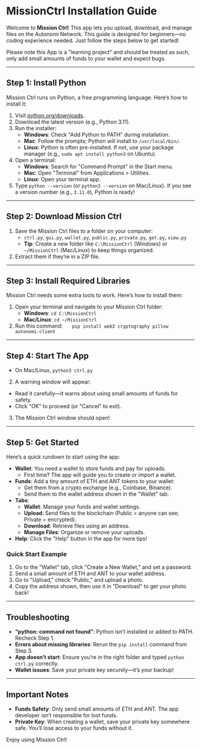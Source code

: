 # MissionCtrl Installation Guide

Welcome to **Mission Ctrl**! This app lets you upload, download, and manage files on the Autonomi Network. This guide is designed for beginners—no coding experience needed. Just follow the steps below to get started!

Please note this App is a "learning project" and should be treated as such, only add small amounts of funds to your wallet and expect bugs.

---

## Step 1: Install Python

Mission Ctrl runs on Python, a free programming language. Here’s how to install it:

1. Visit [python.org/downloads](https://www.python.org/downloads/).
2. Download the latest version (e.g., Python 3.11).
3. Run the installer:
   - **Windows**: Check "Add Python to PATH" during installation.
   - **Mac**: Follow the prompts; Python will install to `/usr/local/bin/`.
   - **Linux**: Python is often pre-installed. If not, use your package manager (e.g., `sudo apt install python3` on Ubuntu).
4. Open a terminal:
   - **Windows**: Search for "Command Prompt" in the Start menu.
   - **Mac**: Open "Terminal" from Applications > Utilities.
   - **Linux**: Open your terminal app.
5. Type `python --version` (or `python3 --version` on Mac/Linux). If you see a version number (e.g., `3.11.0`), Python is ready!

---

## Step 2: Download Mission Ctrl

1. Save the Mission Ctrl files to a folder on your computer:
   - `ctrl.py`, `gui.py`, `wallet.py`, `public.py`, `private.py`, `get.py`, `view.py`
   - **Tip**: Create a new folder like `C:\MissionCtrl` (Windows) or `~/MissionCtrl` (Mac/Linux) to keep things organized.
2. Extract them if they’re in a ZIP file.

---

## Step 3: Install Required Libraries

Mission Ctrl needs some extra tools to work. Here’s how to install them:

1. Open your terminal and navigate to your Mission Ctrl folder:
   - **Windows**: `cd C:\MissionCtrl`
   - **Mac/Linux**: `cd ~/MissionCtrl`
2. Run this command: `   pip install web3 cryptography pillow autonomi-client`

---

## Step 4: Start The App

- On Mac/Linux, `python3 ctrl.py`
2. A warning window will appear:
- Read it carefully—it warns about using small amounts of funds for safety.
- Click "OK" to proceed (or "Cancel" to exit).
3. The Mission Ctrl window should open!

---

## Step 5: Get Started

Here’s a quick rundown to start using the app:

- **Wallet**: You need a wallet to store funds and pay for uploads.
  - First time? The app will guide you to create or import a wallet.
- **Funds**: Add a tiny amount of ETH and ANT tokens to your wallet:
  - Get them from a crypto exchange (e.g., Coinbase, Binance).
  - Send them to the wallet address shown in the "Wallet" tab.
- **Tabs**:
  - **Wallet**: Manage your funds and wallet settings.
  - **Upload**: Send files to the blockchain (Public = anyone can see; Private = encrypted).
  - **Download**: Retrieve files using an address.
  - **Manage Files**: Organize or remove your uploads.
- **Help**: Click the "Help" button in the app for more tips!

### Quick Start Example
1. Go to the "Wallet" tab, click "Create a New Wallet," and set a password.
2. Send a small amount of ETH and ANT to your wallet address.
3. Go to "Upload," check "Public," and upload a photo.
4. Copy the address shown, then use it in "Download" to get your photo back!

---

## Troubleshooting

- **“python: command not found”**: Python isn’t installed or added to PATH. Recheck Step 1.
- **Errors about missing libraries**: Rerun the `pip install` command from Step 3.
- **App doesn’t start**: Ensure you’re in the right folder and typed `python ctrl.py` correctly.
- **Wallet issues**: Save your private key securely—it’s your backup!

---

## Important Notes

- **Funds Safety**: Only send small amounts of ETH and ANT. The app developer isn’t responsible for lost funds.
- **Private Key**: When creating a wallet, save your private key somewhere safe. You’ll lose access to your funds without it.

Enjoy using Mission Ctrl!
